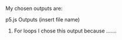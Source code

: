 My chosen outputs are:


p5.js Outputs
(insert file name)

1. For loops
  I chose this output because .......
